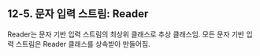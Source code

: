 ## 12-5. 문자 입력 스트림: Reader


Reader는 문자 기반 입력 스트림의 최상위 클래스로 추상 클래스임. 모든 문자 기반 입력 스트림은 Reader 클래스를 상속받아 만들어짐.